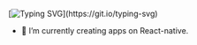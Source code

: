 
[![Typing SVG](https://readme-typing-svg.demolab.com?font=Fira+Code&pause=1000&width=435&lines=Hi%2C+I'm+Soner+S%C3%B6nmez.;I'm+a+Mid+Level+Front-End+Developer.)](https://git.io/typing-svg)
- 🌱 I’m currently creating apps on React-native.

